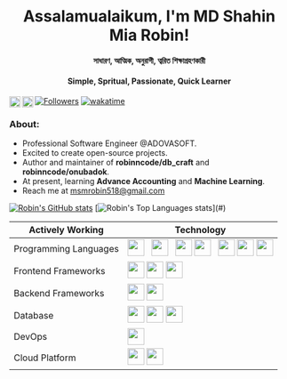 
<h1 align="center">Assalamualaikum, I'm MD Shahin Mia Robin!</h1>
<p align="center">
<h4 align="center">সাধারণ, আত্মিক, অনুরাগী, ত্বরিত শিক্ষাগ্রহণকারী</h4>
<h4 align="center">Simple, Spritual, Passionate, Quick Learner</h4>

[![Followers](https://img.shields.io/github/followers/robinNcode?label=followers&style=social)](#)
[![wakatime](https://wakatime.com/badge/user/685b26f7-6f81-4a50-979b-8e1ae6805cb7.svg)](https://wakatime.com/@685b26f7-6f81-4a50-979b-8e1ae6805cb7)
<a href="https://www.linkedin.com/in/robinncode/" target="blank"><img align="left" alt="MsM Robin's LinkedIn" width="20px"     src="https://cdn.jsdelivr.net/npm/simple-icons@v3/icons/linkedin.svg" /></a> <a href="https://www.facebook.com/msmrobin" target="blank"><img align="left" alt="MsM Robin's Facebook" width="20px" src="https://cdn.jsdelivr.net/npm/simple-icons@v3/icons/facebook.svg" /></a>

### About:
  - Professional Software Engineer @ADOVASOFT.
  - Excited to create open-source projects.
  - Author and maintainer of **robinncode/db_craft** and **robinncode/onubadok**.
  - At present, learning **Advance Accounting** and **Machine Learning**.
  - Reach me at <a href="mailto:msmrobin518@gmail.com">msmrobin518@gmail.com</a>

[![Robin's GitHub stats](https://github-readme-stats.vercel.app/api?username=robinncode&count_private=true&show_icons=true&theme=transparent)](#)
[![Robin's Top Languages stats](https://github-readme-stats.vercel.app/api/top-langs/?username=robinNcode&layout=compact&theme=transparent")](#)
    

| Actively Working      | Technology |
|-----------------------|------------|
| Programming Languages | <img src="https://cdn.jsdelivr.net/gh/devicons/devicon/icons/php/php-original.svg" height="30px" width="30px" />&nbsp;&nbsp; <img src="https://cdn.jsdelivr.net/gh/devicons/devicon/icons/javascript/javascript-original.svg" height="30px" width="30px" />&nbsp;&nbsp; <img src="https://cdn.jsdelivr.net/gh/devicons/devicon/icons/python/python-original-wordmark.svg" height="30px" width="30px" /> <img src="https://cdn.jsdelivr.net/gh/devicons/devicon/icons/cplusplus/cplusplus-original.svg" height="30px" width="30px" />&nbsp;&nbsp; <img src="https://cdn.jsdelivr.net/gh/devicons/devicon/icons/c/c-original.svg" height="30px" width="30px" /> <img src="https://cdn.jsdelivr.net/gh/devicons/devicon/icons/dart/dart-original-wordmark.svg" height="30px" width="30px" /> <img src="https://cdn.jsdelivr.net/gh/devicons/devicon/icons/bash/bash-original.svg" height="30px" width="30px" /> |
| Frontend Frameworks   | <img src="https://cdn.jsdelivr.net/gh/devicons/devicon/icons/flutter/flutter-original.svg" height="30px" width="30px" /> <img src="https://cdn.jsdelivr.net/gh/devicons/devicon/icons/react/react-original.svg" height="30px" width="30px" /> <img src="https://cdn.jsdelivr.net/gh/devicons/devicon/icons/bootstrap/bootstrap-plain-wordmark.svg" height="30px" width="30px" /> |
| Backend Frameworks    | <img src="https://cdn.jsdelivr.net/gh/devicons/devicon/icons/laravel/laravel-plain-wordmark.svg" height="30px" width="30px" /> <img src="https://cdn.jsdelivr.net/gh/devicons/devicon/icons/codeigniter/codeigniter-plain-wordmark.svg" height="30px" width="30px" /> |
| Database              | <img src="https://cdn.jsdelivr.net/gh/devicons/devicon/icons/mysql/mysql-original-wordmark.svg" height="30px" width="30px" /> <img src="https://cdn.jsdelivr.net/gh/devicons/devicon/icons/postgresql/postgresql-original-wordmark.svg" height="30px" width="30px" /> <img src="https://cdn.jsdelivr.net/gh/devicons/devicon/icons/firebase/firebase-plain-wordmark.svg" height="30px" width="30px" /> |
| DevOps                | <img src="https://cdn.jsdelivr.net/gh/devicons/devicon/icons/docker/docker-original-wordmark.svg" height="30px" width="30px" /> |
| Cloud Platform        | <img src="https://cdn.jsdelivr.net/gh/devicons/devicon/icons/azure/azure-original-wordmark.svg" height="30px" width="30px" /> <img src="https://cdn.jsdelivr.net/gh/devicons/devicon/icons/googlecloud/googlecloud-original.svg" height="30px" width="30px" /> |
